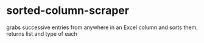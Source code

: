 # sorted-column-scraper
grabs successive entries from anywhere in an Excel column and sorts them, returns list and type of each
